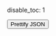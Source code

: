disable_toc: 1

<script src="../../scripts/editor.bundle.js"></script>
<script src="../../scripts/lottie_explain.js"></script>

<div class="alpha_checkered" id="lottie_target" style="max-width:100%; width: 512px;"></div>

<p id="json_error" style="white-space: pre-wrap"></p>

<button onclick="pretty()" class="btn btn-secondary">Prettify JSON</button>

<div class="code-frame" style="height: 80vh;" id="editor_parent" >

<div id="info_box">
    <div class="info_box_details"></div>
    <div class="info_box_lottie alpha_checkered"></div>
    <div class="btn-group btn-group-toggle info_box_buttons" style="display: none" data-toggle="buttons">
        <label class="btn btn-primary btn-sm" id="btn_center_lottie" title="Show items centered in the preview">
            <input type="radio" name="options" autocomplete="off"> Fit in View
        </label>
        <label class="btn btn-primary btn-sm" id="btn_reset_view" title="Show items as they appear on the file">
            <input type="radio" name="options" autocomplete="off"> Normal View
        </label>
    </div>
</div>

</div>

<script>
    function set_editor_json(data)
    {
        lottie_string_input(JSON.stringify(data, undefined, 4));
    }

    function update_player_from_editor()
    {
        var error = "";
        var load_ok = true;
        var lottie;
        var json_data = editor.state.doc.toString();
        lint_errors = [];

        try {
            lottie = JSON.parse(json_data);
        } catch ( json_error ) {
            var message = json_error.message.replace("JSON.parse: ", "");
            try {
                lottie = Function("return " + json_data)();
                error = "Warning: Invalid JSON, using permissive mode\n" + message;
            } catch(e) {
                error = "Error: Could not load JSON\n" + message;
                load_ok = false;
            }
        }

        document.getElementById("json_error").innerText = error;

//         var datalist = document.getElementById("datalist_expression_paths");
//         datalist.innerHTML = "";
        if ( load_ok )
        {
            lottie_player.lottie = lottie;
            lottie_player.reload();
            /*if ( data["expression_path"].length )
            {
                try {
                    var expr_target = lottie;
                    var expr_path = data["expression_path"].split(".");
                    var last = expr_path.pop();
                    for ( var chunk of expr_path )
                        expr_target = expr_target[chunk];
                    expr_target[last] = data["expression"];
                } catch ( e ) {
                    if ( error.length )
                        error += "\n\n";
                    error += "Could not set the expression";
                }
            }
            gather_expressions(lottie, "", datalist);*/
            lint_errors = [];
            worker.postMessage({type: "update", lottie: lottie});
        }
    }

    function pretty()
    {
        set_editor_json(lottie_player.lottie);
    }

    function lottie_string_input(data)
    {
        editor.dispatch({
            changes: {from: 0, to: editor.state.doc.length, insert: data}
        });
    }

    function lottie_url_input(url)
    {
        fetch(url)
        .then(r => r.text())
        .then(lottie_string_input)
        .catch(console.warn);
    }

    function json_path_from_node(node, path)
    {
        while ( node.name != "JsonText" )
        {
            if ( node.name == "PropertyName" )
            {
                var prop = editor.state.sliceDoc(node.from + 1, node.to - 1);
                path.unshift(prop);
                node.parent();
                node.parent();
            }
            else if ( node.name == "Property" )
            {
                node.firstChild();
            }
            else
            {
                if ( node.node.parent.name == "Array" )
                {
                    var index = -1;
                    while ( node.prevSibling() )
                        index++;

                    path.unshift(Math.max(0, index));
                }
                node.parent();
            }
        }
    }

    function json_path_from_pos(pos)
    {
        var tree = CodeMirrorWrapper.ensureSyntaxTree(editor.state);
        var cur = tree.cursorAt(pos);
        var path = [];
        var starting_token = cur.node;
        json_path_from_node(cur, path);
        return [path, starting_token];
    }

    function on_show_explanation(ev)
    {
        ev.preventDefault();
        if ( !validation_result )
            return;
        let pos = editor.posAtCoords({x: ev.clientX, y: ev.clientY});
        let [path, token] = json_path_from_pos(pos);
        let match = descend_validation_path(validation_result, path);

        while ( match.length && !match[0].description && !match[0].title )
            match.shift();

        if ( !match.length )
            return;

        let box = new InfoBoxContents(null, schema);
        let bbox = editor_parent.getBoundingClientRect();

        if ( token.name == "PropertyName" && match[0].key && match.length > 1 )
        {
            box.property(match[1], match[0]);
        }
        else if ( match[0].const )
        {
            var value_token = token.node.cursor();
            if ( value_token.name == "Property" )
                value_token.lastChild();
            box.enum_value(match[0], editor.state.sliceDoc(value_token.from, value_token.to));
        }
        else
        {
            get_validation_links(match[0], schema); // updates title
            box.result_info_box(match[0], descend_lottie_path(lottie_player.lottie, path), lottie_player.lottie, false);
        }

        let x = ev.clientX - bbox.left + editor_parent.scrollLeft;
        let y = ev.clientY - bbox.top - 10 + editor_parent.scrollTop;
        info_box.show_with_contents(null, box.element, box, x, y);
    }

    function on_worker_message(ev)
    {
        switch ( ev.data.type )
        {
            case "error":
                console.error(ev.data.message);
                break;
            case "schema_loaded":
                schema = Object.assign(new SchemaData(), ev.data.schema);
                schema.root = null; // not needed
                if ( lottie_player.lottie )
                    worker.postMessage({type: "update", lottie: lottie_player.lottie});
                break;
            case "result":
                validation_result = ev.data.result;
                break;
            default:
                console.log(ev.data);
                break;
        }
    }

    function lint_error(node, severity, message)
    {
        let error = {
            from: node.from,
            to: node.to,
            severity: severity,
            message: message,
        };
        if ( message.indexOf("<") != -1 )
        {
            error.renderMessage = function() {
                let span = document.createElement("span");
                span.innerHTML = message;
                return span;
            };
        }
        lint_errors.push(error);
    }

    function add_lint_errors(node, result)
    {
        if ( !node || !result )
            return;

        for ( let issue of result.issues )
            lint_error(node, "error", issue);

        for ( let issue of result.warnings )
            lint_error(node, "warning", issue);
    }

    function recursive_lint_error(node, result)
    {
        if ( !node || !result )
            return false;

        if ( node.name == "JsonText" )
        {
            recursive_lint_error(node.firstChild, result);
            return false;
        }

        if ( node.name == "Object" )
        {
            add_lint_errors(node.firstChild, result);
            add_lint_errors(node.lastChild, result);

            for ( let prop_node of node.getChildren("Property") )
            {
                let name_node = prop_node.getChild("PropertyName");
                if ( !name_node )
                    continue;

                let name = editor.state.sliceDoc(name_node.from + 1, name_node.to - 1);
                if ( name in result.children )
                {
                    let prop_result = result.children[name];
                    add_lint_errors(name_node, prop_result.key);
                    recursive_lint_error(prop_node.lastChild, prop_result);
                }
                else
                {
                    lint_errors.push({
                        from: name_node.from,
                        to: name_node.to,
                        severity: "warning",
                        message: "Unknown Property"
                    });
                }
            }

            return true;
        }
        else if ( node.name == "Array" && node.firstChild )
        {
            add_lint_errors(node.firstChild, result);
            add_lint_errors(node.lastChild, result);

            var index = 0;
            var cur = node.firstChild.cursor();
            // first child is [
            while ( cur.nextSibling() )
            {
                if ( !(index in result.children) )
                    break;

                if ( recursive_lint_error(cur.node, result.children[index]) )
                    index += 1;
            }
            return true;
        }
        else if (
            node.name == "True" || node.name == "False" ||
            node.name == "Null" || node.name == "Number" ||
            node.name == "String"
        )
        {
            add_lint_errors(node, result);
            return true;
        }

        return false;
    }

    function gather_lint_errors()
    {
        console.log("linter called");
        lint_errors = [];
        if ( validation_result )
        {
            let tree = CodeMirrorWrapper.ensureSyntaxTree(editor.state);
            recursive_lint_error(tree.topNode, validation_result);
        }

        console.log("linter returned", lint_errors, validation_result);
        return lint_errors;
    }


    let editor_parent = document.getElementById("editor_parent");
    editor_parent.addEventListener("contextmenu", on_show_explanation);
    let editor = new CodeMirrorWrapper.EditorView({
        state: CodeMirrorWrapper.EditorState.create({
            extensions: [
                ...CodeMirrorWrapper.default_extensions,
                CodeMirrorWrapper.json(),
                CodeMirrorWrapper.on_change(update_player_from_editor),
                CodeMirrorWrapper.linter(gather_lint_errors),
            ]
        }),
        parent: editor_parent
    });

    let validation_result = null;
    let schema = null;

    let info_box = new InfoBox(document.getElementById("info_box"));
    document.body.addEventListener("click", e => {
        if ( !info_box.element.contains(e.target) )
            info_box.hide()
    });

    const worker = new Worker("../../scripts/explain_worker.js");
    worker.onmessage = on_worker_message;

    var lottie_player = new LottiePlayer("lottie_target", undefined);

    var lint_errors = [];

    var data = playground_get_data();
    if ( data )
    {
        if ( data[0] == "{" )
            lottie_string_input(data);
        else
            lottie_url_input(data);
    }
    else
    {
        set_editor_json(/*{
            "v": "5.5.2",
            "fr": 60,
            "ip": 0,
            "op": 60,
            "w": 512,
            "h": 512,
            "ddd": 0,
            "assets": [],
            "fonts": {
                "list": []
            },
            "markers": [],
            "layers": []
        }*/
        {
"v": "5.5.7",
"ip": 0,
"op": 180,
"nm": "Animation",
"mn": "{8f1618e3-6f83-4531-8f65-07dd4b68ee2e}",
"fr": 60,
"w": 512,
"h": 512,
"assets": [
],
"layers": [
    {
        "ddd": 0,
        "ty": 4,
        "ind": 0,
        "st": 0,
        "ip": 0,
        "op": 180,
        "nm": "Layer",
        "mn": "{85f37d8b-1792-4a4f-82d2-1b3b6d829c07}",
        "ks": {
            "a": {
                "a": 0,
                "k": [
                    256,
                    256
                ]
            },
            "p": {
                "a": 0,
                "k": [
                    256,
                    256
                ]
            },
            "s": {
                "a": 0,
                "k": [
                    100,
                    100
                ]
            },
            "r": {
                "a": 0,
                "k": 0
            },
            "o": {
                "a": 0,
                "k": 100
            }
        },
        "shapes": [
            {
                "ty": "gr",
                "nm": "Group",
                "it": [
                    {
                        "ty": "rc",
                        "nm": "Rectangle",
                        "p": {
                            "a": 0,
                            "k": [
                                256,
                                256
                            ]
                        },
                        "s": {
                            "a": 0,
                            "k": [
                                256,
                                256
                            ]
                        },
                        "r": {
                            "a": 0,
                            "k": 0
                        }
                    },
                    {
                        "ty": "st",
                        "nm": "Stroke",
                        "mn": "{0930ce27-c8f9-4371-b0cf-111a859abfaf}",
                        "o": {
                            "a": 0,
                            "k": 100
                        },
                        "c": {
                            "a": 0,
                            "k": [
                                1,
                                0.9803921568627451,
                                0.2823529411764706
                            ]
                        },
                        "lc": 2,
                        "lj": 2,
                        "ml": 0,
                        "w": {
                            "a": 0,
                            "k": 30
                        }
                    },
                    {
                        "ty": "tr",
                        "a": {
                            "a": 0,
                            "k": [
                                249.3134328358209,
                                254.47164179104476
                            ]
                        },
                        "p": {
                            "a": 0,
                            "k": [
                                249.3134328358209,
                                254.47164179104476
                            ]
                        },
                        "s": {
                            "a": 0,
                            "k": [
                                100,
                                100
                            ]
                        },
                        "r": {
                            "a": 0,
                            "k": 0
                        },
                        "o": {
                            "a": 0,
                            "k": 100
                        }
                    }
                ]
            }
        ]
    }
],
"meta": {
    "g": "Glaxnimate 0.4.6-26-g7b05e75c"
}
}


        );
    }
</script>


<!--


<details>
    <summary>Expression Editor</summary>
    <div class="form-group">
        <label for="expression_path">Expression JSON Path</label>
        <input
            type="text"
            data-lottie-input="editor"
            name="expression_path"
            id="expression_path"
            list="datalist_expression_paths"
            class="form-control"
            oninput="select_expression(this.value)"
            autocomplete="off"
        />
        <datalist id="datalist_expression_paths"></datalist>
    </div>
    <div class="highlighted-input" style="height: 15em;">
        <textarea
            autocomplete="off"
            class="code-input"
            data-lang="js"
            data-lottie-input="editor"
            name="expression"
            oninput="syntax_edit_update(this, this.value); syntax_edit_scroll(this); "
            onkeydown="syntax_edit_tab(this, event);"
            onscroll="syntax_edit_scroll(this);"
            spellcheck="false"
            id="editor_expression_input"
        ></textarea>
        <pre aria-hidden="true"><code class="language-js hljs"></code></pre>
    </div>
    <button onclick="lottie_player.reload();" class="btn btn-secondary">Set Expression</button>
</details>

<div class="highlighted-input" style="height: 80vh;">
<textarea autocomplete="off" class="code-input" data-lang="js" data-lottie-input="editor"
name="json" oninput="syntax_edit_update(this, this.value); syntax_edit_scroll(this); lottie_player.reload();"
onkeydown="syntax_edit_tab(this, event);" onscroll="syntax_edit_scroll(this);"
rows="3" spellcheck="false" id="editor_input">
</textarea>
<pre aria-hidden="true"><code class="language-js hljs"></code></pre>
</div>

<script>

function gather_expressions(object, path, datalist)
{
    for ( var [k, v] of Object.entries(object) )
    {
        if ( typeof v == "object" )
            gather_expressions(v, path + k + ".", datalist);
        else if ( k == "x" && typeof v == "string" )
            datalist.appendChild(document.createElement("option")).setAttribute("value", path + "x");
    }
}

function select_expression(path)
{
    try {
        var expr_target = lottie_player.lottie;
        var expr_path = path.split(".");
        for ( var chunk of expr_path )
            expr_target = expr_target[chunk];

        if ( typeof expr_target == "string" )
        {
            var textarea = document.getElementById("editor_expression_input");
            textarea.value = expr_target;
            syntax_edit_update(textarea, expr_target);
        }
    } catch ( e ) {
        console.log(e);
    }
}


var textarea = document.getElementById("editor_input");

var lottie_player = new PlaygroundPlayer(
    "editor",
    "lottie_target",
    undefined,
    function(json, data) {
        if ( this.lottie === undefined )
        {
            this.lottie = {
                "v": "5.5.2",
                "fr": 60,
                "ip": 0,
                "op": 60,
                "w": 512,
                "h": 512,
                "ddd": 0,
                "assets": [],
                "fonts": {
                    "list": []
                },
                "markers": [],
                "layers": []
            };
            textarea.value = JSON.stringify(this.lottie, undefined, 4);
            syntax_edit_update(textarea, textarea.value);
        }
        else
        {
            var error = "";
            this.load_ok = true;
            try {
                this.lottie = JSON.parse(data["json"]);
            } catch ( json_error ) {
                var message = json_error.message.replace("JSON.parse: ", "");
                try {
                    this.lottie = Function("return " + data["json"])();
                    error = "Warning: Invalid JSON, using permissive mode\n" + message;
                } catch(e) {
                    error = "Error: Could not load JSON\n" + message;
                    this.load_ok = false;
                }
            }

            var datalist = document.getElementById("datalist_expression_paths");
            datalist.innerHTML = "";
            if ( this.load_ok )
            {
                if ( data["expression_path"].length )
                {
                    try {
                        var expr_target = this.lottie;
                        var expr_path = data["expression_path"].split(".");
                        var last = expr_path.pop();
                        for ( var chunk of expr_path )
                            expr_target = expr_target[chunk];
                        expr_target[last] = data["expression"];
                    } catch ( e ) {
                        if ( error.length )
                            error += "\n\n";
                        error += "Could not set the expression";
                    }
                }
                gather_expressions(this.lottie, "", datalist);
            }

            document.getElementById("json_error").innerText = error;
        }

        worker.postMessage({type: "update", lottie: this.lottie});
    }
);
</script>
-->
